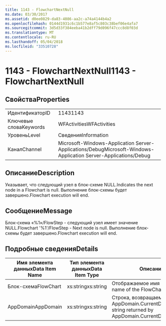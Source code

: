 ```yaml
---
title: 1143 - FlowchartNextNull
ms.date: 03/30/2017
ms.assetid: d0ee0829-da83-4086-aa2c-a74a4144b4a2
ms.openlocfilehash: 0144d1931c6c1b577e8af5c803c38bef06e4afa7
ms.sourcegitcommit: 3d5d33f384eeba41b2dff79d096f47ccc8d8f03d
ms.translationtype: MT
ms.contentlocale: ru-RU
ms.lasthandoff: 05/04/2018
ms.locfileid: "33510728"
---
```

# <a name="1143---flowchartnextnull"></a><span data-ttu-id="ca9d3-102">1143 - FlowchartNextNull</span><span class="sxs-lookup"><span data-stu-id="ca9d3-102">1143 - FlowchartNextNull</span></span>
## <a name="properties"></a><span data-ttu-id="ca9d3-103">Свойства</span><span class="sxs-lookup"><span data-stu-id="ca9d3-103">Properties</span></span>  
  
|||  
|-|-|  
|<span data-ttu-id="ca9d3-104">Идентификатор</span><span class="sxs-lookup"><span data-stu-id="ca9d3-104">ID</span></span>|<span data-ttu-id="ca9d3-105">1143</span><span class="sxs-lookup"><span data-stu-id="ca9d3-105">1143</span></span>|  
|<span data-ttu-id="ca9d3-106">Ключевые слова</span><span class="sxs-lookup"><span data-stu-id="ca9d3-106">Keywords</span></span>|<span data-ttu-id="ca9d3-107">WFActivities</span><span class="sxs-lookup"><span data-stu-id="ca9d3-107">WFActivities</span></span>|  
|<span data-ttu-id="ca9d3-108">Уровень</span><span class="sxs-lookup"><span data-stu-id="ca9d3-108">Level</span></span>|<span data-ttu-id="ca9d3-109">Сведения</span><span class="sxs-lookup"><span data-stu-id="ca9d3-109">Information</span></span>|  
|<span data-ttu-id="ca9d3-110">Канал</span><span class="sxs-lookup"><span data-stu-id="ca9d3-110">Channel</span></span>|<span data-ttu-id="ca9d3-111">Microsoft-Windows-Application Server-Applications/Debug</span><span class="sxs-lookup"><span data-stu-id="ca9d3-111">Microsoft-Windows-Application Server-Applications/Debug</span></span>|  
  
## <a name="description"></a><span data-ttu-id="ca9d3-112">Описание</span><span class="sxs-lookup"><span data-stu-id="ca9d3-112">Description</span></span>  
 <span data-ttu-id="ca9d3-113">Указывает, что следующий узел в блок-схеме NULL.</span><span class="sxs-lookup"><span data-stu-id="ca9d3-113">Indicates the next node in a Flowchart is null.</span></span> <span data-ttu-id="ca9d3-114">Выполнение блок-схемы будет завершено.</span><span class="sxs-lookup"><span data-stu-id="ca9d3-114">Flowchart execution will end.</span></span>  
  
## <a name="message"></a><span data-ttu-id="ca9d3-115">Сообщение</span><span class="sxs-lookup"><span data-stu-id="ca9d3-115">Message</span></span>  
 <span data-ttu-id="ca9d3-116">Блок-схема «%1»/FlowStep - следующий узел имеет значение NULL.</span><span class="sxs-lookup"><span data-stu-id="ca9d3-116">Flowchart '%1'/FlowStep - Next node is null.</span></span> <span data-ttu-id="ca9d3-117">Выполнение блок-схемы будет завершено.</span><span class="sxs-lookup"><span data-stu-id="ca9d3-117">Flowchart execution will end.</span></span>  
  
## <a name="details"></a><span data-ttu-id="ca9d3-118">Подробные сведения</span><span class="sxs-lookup"><span data-stu-id="ca9d3-118">Details</span></span>  
  
|<span data-ttu-id="ca9d3-119">Имя элемента данных</span><span class="sxs-lookup"><span data-stu-id="ca9d3-119">Data Item Name</span></span>|<span data-ttu-id="ca9d3-120">Тип элемента данных</span><span class="sxs-lookup"><span data-stu-id="ca9d3-120">Data Item Type</span></span>|<span data-ttu-id="ca9d3-121">Описание</span><span class="sxs-lookup"><span data-stu-id="ca9d3-121">Description</span></span>|  
|--------------------|--------------------|-----------------|  
|<span data-ttu-id="ca9d3-122">Блок-схема</span><span class="sxs-lookup"><span data-stu-id="ca9d3-122">FlowChart</span></span>|<span data-ttu-id="ca9d3-123">xs:string</span><span class="sxs-lookup"><span data-stu-id="ca9d3-123">xs:string</span></span>|<span data-ttu-id="ca9d3-124">Отображаемое имя блок-схемы.</span><span class="sxs-lookup"><span data-stu-id="ca9d3-124">The display name of the FlowChart.</span></span>|  
|<span data-ttu-id="ca9d3-125">AppDomain</span><span class="sxs-lookup"><span data-stu-id="ca9d3-125">AppDomain</span></span>|<span data-ttu-id="ca9d3-126">xs:string</span><span class="sxs-lookup"><span data-stu-id="ca9d3-126">xs:string</span></span>|<span data-ttu-id="ca9d3-127">Строка, возвращаемая AppDomain.CurrentDomain.FriendlyName.</span><span class="sxs-lookup"><span data-stu-id="ca9d3-127">The string returned by AppDomain.CurrentDomain.FriendlyName.</span></span>|
